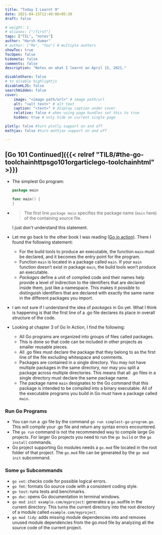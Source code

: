 ```yaml
---
title: "Today I Learnt 9"
date: 2021-04-15T12:49:06+05:30
draft: false

# weight: 1
# aliases: ["/first"]
tags: ["TIL", "notes"]
author: "Harsh Kumar"
# author: ["Me", "You"] # multiple authors
showToc: true
TocOpen: false
hidemeta: false
comments: false
description: "Notes on what I learnt on April 15, 2021."

disableShare: false
# to disable highlightjs
disableHLJS: false
searchHidden: false
cover:
    image: "<image path/url>" # image path/url
    alt: "<alt text>" # alt text
    caption: "<text>" # display caption under cover
    relative: false # when using page bundles set this to true
    hidden: true # only hide on current single page

plotly: false #turn plotly support on and off
mathjax: false #turn mathjax support on and off

---
```


## [Go 101 Continued]({{< relref "TIL8/#the-go-toolchainhttpsgo101orgarticlego-toolchainhtml" >}})

- The simplest Go program: 
  ```go
  package main

  func main() {
  }
  ```
- > The first line `package main` specifies the package name (`main` here) of the containing source file.
  
  I just don't understand this statement.
- Let me go back to the other book I was reading ([Go in action](https://livebook.manning.com/book/go-in-action/chapter-2/21)). There I found the following statement:
    - For the build tools to produce an executable, the function `main` must be declared, and it becomes the entry point for the program.
    - Function `main` is located in a package called `main`. If your `main` function doesn’t exist in package `main`, the build tools won’t produce an executable. 
    - *Packages* define a unit of compiled code and their names help provide a level of indirection to the identifiers that are declared inside them, just like a namespace. This makes it possible to distinguish identifiers that are declared with exactly the same name in the different packages you import. 
- I am not sure if I understand the idea of *packages* in Go yet. What I think is happening is that the first line of a .go file declares its place in overall structure of the code.
- Looking at chapter 3 of Go In Action, I find the following:
  -  All Go programs are organized into groups of files called packages.
  -  This is done so that code can be included in other projects as smaller reusable pieces.
  -  All .go files must declare the package that they belong to as the first line of the file excluding whitespace and comments. 
  -  Packages are contained in a single directory. You may not have multiple packages in the same directory, nor may you split a package across multiple directories. This means that all .go files in a single directory must declare the same package name.
  -  The package name `main` designates to the Go command that this package is intended to be compiled into a binary executable. All of the executable programs you build in Go must have a package called `main`.

### Run Go Programs 

- You can run a .go file by the command `go run simplest-go-program.go`. This will compile your .go file and return any syntax errors encountered.
- The `go run` command is not the recommended way to compile large Go projects. For larger Go projects you need to run the `go build` or the `go install` commands.
- Go project supporting Go modules needs a `go.mod` file located in the root folder of that project. The `go.mod` file can be generated by the `go mod init` subcommand.

### Some `go` Subcommands

- `go vet`: checks code for possible logical errors.
- `go fmt`: formats Go source code with a consistent coding style.
- `go test`: runs tests and benchmarks.
- `go doc`: opens Go documentation in terminal windows.
- `go mod init example.com/myproject`: generates a `go.mod`file in the current directory. This turns the current directory into the root directory of a module called `example.com/myproject`.
- `go mod tidy`: adds missing module dependencies into and removes unused module dependencies from the go.mod file by analyzing all the source code of the current project.